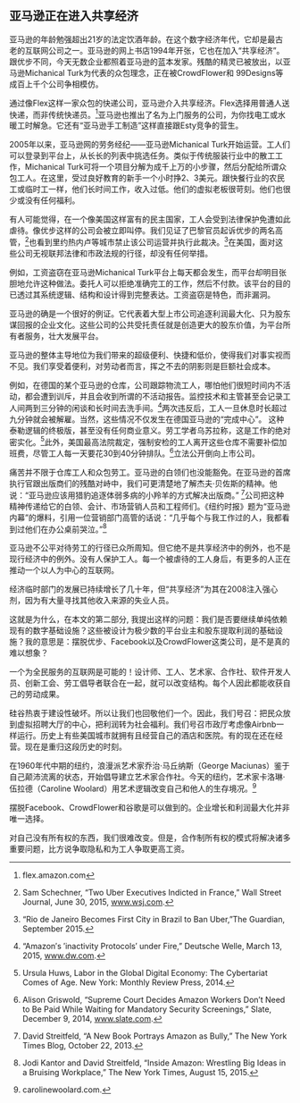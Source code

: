 ## 亚马逊正在进入共享经济

亚马逊的年龄勉强超出21岁的法定饮酒年龄。在这个数字经济年代，它却是最古老的互联网公司之一。亚马逊的网上书店1994年开张，它也在加入“共享经济”。跟优步不同，今天无数企业都照着亚马逊的蓝本发家。残酷的精灵已被放出，以亚马逊Michanical Turk为代表的众包理念，正在被CrowdFlower和 99Designs等成百上千个公司争相模仿。

通过像Flex这样一家众包的快递公司，亚马逊介入共享经济。Flex选择用普通人送快递，而非传统快递员。[^1]亚马逊也推出了名为上门服务的公司，为你找电工或水暖工时解急。它还有“亚马逊手工制造”这样直接跟Esty竞争的营生。

2005年以来，亚马逊网的劳务经纪——亚马逊Michanical Turk开始运营。工人们可以登录到平台上，从长长的列表中挑选任务。类似于传统服装行业中的散工工作，Michanical Turk可将一个项目分解为成千上万的小步骤，然后分配给所谓众包工人。在这里，受过良好教育的新手一个小时挣2、3美元。跟快餐行业的农民工或临时工一样，他们长时间工作，收入过低。他们的虚拟老板很苛刻。他们也很少或没有任何福利。

有人可能觉得，在一个像美国这样富有的民主国家，工人会受到法律保护免遭如此虐待。像优步这样的公司会被立即叫停。我们见证了巴黎官员起诉优步的两名高管，[^2]也看到里约热内卢等城市禁止该公司运营并执行此裁决。[^3]在美国，面对这些公司无视联邦法律和市政法规的行径，却没有任何举措。

例如，工资盗窃在亚马逊Michanical Turk平台上每天都会发生，而平台却明目张胆地允许这种做法。委托人可以拒绝准确完工的工作，然后不付款。该平台的目的已透过其系统逻辑、结构和设计得到完整表达。工资盗窃是特色，而非漏洞。

亚马逊的确是一个很好的例证。它代表着大型上市公司追逐利润最大化、只为股东谋回报的企业文化。这些公司的公共受托责任就是创造更大的股东价值，为平台所有者服务，壮大发展平台。

亚马逊的整体主导地位为我们带来的超级便利、快捷和低价，使得我们对事实视而不见。我们享受着便利，对劳动者而言，挥之不去的阴影则是巨额社会成本。

例如，在德国的某个亚马逊的仓库，公司跟踪物流工人，哪怕他们很短时间内不活动，都会遭到训斥，并且会收到所谓的不活动报告。监控技术和主管甚至会记录工人间两到三分钟的闲谈和长时间去洗手间。[^4]两次违反后，工人一旦休息时长超过九分钟就会被解雇。当然，这些情况不仅发生在德国亚马逊的“完成中心”。 这种泰勒逻辑的终极版，甚至没有任何商业意义。劳工学者乌苏拉称，这是工作的绝对密实化。[^5]此外，美国最高法院裁定，强制安检的工人离开这些仓库不需要补偿加班费，尽管工人每一天要花30到40分钟排队。[^6]立法公开倒向上市公司。

痛苦并不限于仓库工人和众包劳工。亚马逊的白领们也没能豁免。在亚马逊的首席执行官跟出版商们的残酷对峙中，我们可更清楚地了解杰夫·贝佐斯的精神。他说：“亚马逊应该用猎豹追逐体弱多病的小羚羊的方式解决出版商。” [^7]公司把这种精神传递给它的白领、会计、市场营销人员和工程师们。《纽约时报》题为“亚马逊内幕”的爆料，引用一位营销部门高管的话说：“几乎每个与我工作过的人，我都看到过他们在办公桌前哭泣。”[^8]

亚马逊不公平对待劳工的行径已众所周知。但它绝不是共享经济中的例外，也不是现行经济中的例外。没有人保护工人。每一个被虐待的工人身后，有更多的人正在推动一个以人为中心的互联网。

经济临时部门的发展已持续增长了几十年，但“共享经济”为其在2008注入强心剂，因为有大量寻找其他收入来源的失业人员。

这就是为什么，在本文的第二部分, 我提出这样的问题：我们是否要继续单纯依赖现有的数字基础设施？这些被设计为极少数的平台业主和股东提取利润的基础设施？我的意思是：摆脱优步、Facebook以及CrowdFlower这类公司，是不是真的难以想象？

一个为全民服务的互联网是可能的！设计师、工人、艺术家、合作社、软件开发人员、创新工会、劳工倡导者联合在一起，就可以改变结构。每个人因此都能收获自己的劳动成果。

硅谷热衷于建设性破坏。所以让我们也回敬他们一个。因此，我们号召：把民众放到虚拟招聘大厅的中心，把利润转为社会福利。我们号召市政厅考虑像Airbnb一样运行。历史上有些美国城市就拥有且经营自己的酒店和医院。有的现在还在经营。现在是重归这段历史的时刻。

在1960年代中期的纽约，浪漫派艺术家乔治·马丘纳斯（George Maciunas）鉴于自己颠沛流离的状态，开始倡导建立艺术家合作社。今天的纽约，艺术家卡洛琳·伍拉德（Caroline Woolard）用艺术逻辑改变自己和他人的生存境况。[^9]

摆脱Facebook、CrowdFlower和谷歌是可以做到的。企业增长和利润最大化并非唯一选择。

对自己没有所有权的东西，我们很难改变。但是，合作制所有权的模式将解决诸多重要问题，比方说争取隐私和为工人争取更高工资。


[^1]: flex.amazon.com

[^2]: Sam Schechner, “Two Uber Executives Indicted in France,” Wall Street Journal, June 30, 2015, www.wsj.com.

[^3]: “Rio de Janeiro Becomes First City in Brazil to Ban Uber,”The Guardian, September 2015.

[^4]: “Amazon′s ′inactivity Protocols′ under Fire,” Deutsche Welle, March 13, 2015, www.dw.com.

[^5]: Ursula Huws, Labor in the Global Digital Economy: The Cybertariat Comes of Age. New York: Monthly Review Press, 2014.

[^6]: Alison Griswold, “Supreme Court Decides Amazon Workers Don’t Need to Be Paid While Waiting for Mandatory Security Screenings,” Slate, December 9, 2014, www.slate.com.

[^7]: David Streitfeld, “A New Book Portrays Amazon as Bully,” The New York Times Blog, October 22, 2013.

[^8]: Jodi Kantor and David Streitfeld, “Inside Amazon: Wrestling Big Ideas in a Bruising Workplace,” The New York Times, August 15, 2015.

[^9]: carolinewoolard.com.

